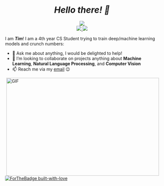 <h1 align='center'><i> Hello there! 👋</i></h1>
<p align='center'>
  <img src='https://komarev.com/ghpvc/?username=tkmanabat&style=flat-square&label=SNIPERS+x+LURKERS+Counter&color=grey'/>
  <br>
  <a href="mailto:tkmanabat@gmail.com"><img src="https://img.shields.io/badge/Gmail-D14836?style=for-the-badge&logo=gmail&logoColor=white&link=">
  <a href="https://www.linkedin.com/in/tkmanabat/"><img src="https://img.shields.io/badge/LinkedIn-0077B5?style=for-the-badge&logo=linkedin&logoColor=white"></a>
  
  

I am ***Tim***! I am a 4th year CS Student trying to train deep/machine learning models and crunch numbers:
  
- 💬 Ask me about anything, I would be delighted to help!
- 👯 I’m looking to collaborate on projects anything about **Machine Learning**, **Natural Language Processing**, and **Computer Vision**
- 📫 Reach me via my [email](mailto:tkmanabat@gmail.com) 😉

<img align="right" alt="GIF" src="https://github.com/abhisheknaiidu/abhisheknaiidu/blob/master/code.gif?raw=true" width="500" height="320" />



<br><br><br>
[![ForTheBadge built-with-love](http://ForTheBadge.com/images/badges/built-with-love.svg)](https://GitHub.com/Naereen/)
 
<!--
**tkmanabat/tkmanabat** is a ✨ _special_ ✨ repository because its `README.md` (this file) appears on your GitHub profile.

Here are some ideas to get you started:

- 🔭 I’m currently working on ...
- 🌱 I’m currently learning ...
- 👯 I’m looking to collaborate on ...
- 🤔 I’m looking for help with ...
- 💬 Ask me about ...
- 📫 How to reach me: ...
- 😄 Pronouns: ...
- ⚡ Fun fact: ...

<code><img height="40" src="https://raw.githubusercontent.com/github/explore/80688e429a7d4ef2fca1e82350fe8e3517d3494d/topics/cpp/cpp.png"></code>
<code><img height="40" src="https://raw.githubusercontent.com/github/explore/80688e429a7d4ef2fca1e82350fe8e3517d3494d/topics/python/python.png"></code>
<code><img height="40" src="https://raw.githubusercontent.com/github/explore/80688e429a7d4ef2fca1e82350fe8e3517d3494d/topics/mysql/mysql.png"></code>
<code><img height="40" src="https://raw.githubusercontent.com/github/explore/80688e429a7d4ef2fca1e82350fe8e3517d3494d/topics/git/git.png"></code>
-->
